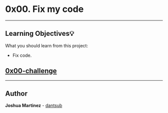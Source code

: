 # 0x00. Fix my code

---
## Learning Objectives:bulb:

What you should learn from this project:

* Fix code.

## [0x00-challenge](https://github.com/dantsub/Fix_My_Code_Challenge/tree/master/0x00-challenge)

---

## Author

**Joshua Martinez** - [dantsub](https://github.com/dantsub)
